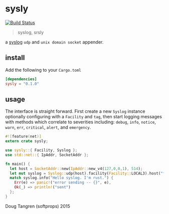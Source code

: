 # sysly

[![Build Status](https://travis-ci.org/softprops/sysly.svg?branch=master)](https://travis-ci.org/softprops/sysly)

> syslog, srsly

a [syslog](https://tools.ietf.org/html/rfc5424) `udp` and `unix domain socket` appender.

## install

Add the following to your `Cargo.toml`

```toml
[dependencies]
sysly = "0.1.0"
```

## usage

The interface is straight forward. First create a new `Syslog` instance optionally configuring with a
`Facility` and `tag`, then start logging messages with methods which correlate to severities including: 
`debug`, `info`, `notice`, `warn`, `err`, `critical`, `alert`, and `emergency`.

```rust
#![feature(net)]
extern crate sysly;

use sysly::{ Facility, Syslog };
use std::net::{ IpAddr, SocketAddr };

fn main() {
  let host = SocketAddr::new(IpAddr::new_v4(127,0,0,1), 514);
  let mut syslog = Syslog::udp(host).facility(Facility::LOCAL3).host("foo.local").app("test");
  match syslog.info("Hello syslog. I'm rust.") {
    Err(e) => panic!("error sending -- {}", e),
    Ok(_) => println!("sent")
  };
}
```

Doug Tangren (softprops) 2015
